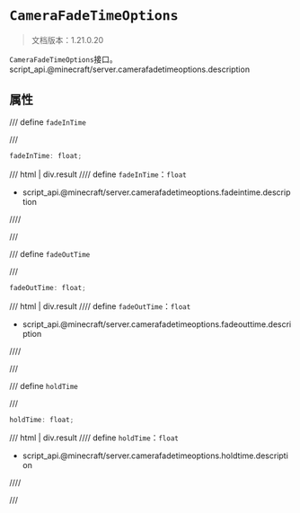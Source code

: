 # `CameraFadeTimeOptions`

> 文档版本：1.21.0.20

`CameraFadeTimeOptions`接口。script_api.@minecraft/server.camerafadetimeoptions.description

## 属性

/// define
`fadeInTime`


///

```js
fadeInTime: float;
```

/// html | div.result
//// define
`fadeInTime`：`float`

- script_api.@minecraft/server.camerafadetimeoptions.fadeintime.description


////

///


/// define
`fadeOutTime`


///

```js
fadeOutTime: float;
```

/// html | div.result
//// define
`fadeOutTime`：`float`

- script_api.@minecraft/server.camerafadetimeoptions.fadeouttime.description


////

///


/// define
`holdTime`


///

```js
holdTime: float;
```

/// html | div.result
//// define
`holdTime`：`float`

- script_api.@minecraft/server.camerafadetimeoptions.holdtime.description


////

///

